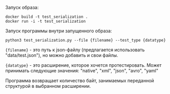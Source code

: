 Запуск образа:

```
docker build -t test_serialization .
docker run -i -t test_serialization
```

Запуск программы внутри запущенного образа:

```
python3 test_serialization.py --file {filename} --test_type {datatype}
```

```{filename}``` - это путь к json-файлу (предлагается использовать "data/test.json"), но можно добавить и свои файлы.

```{datatype}``` - это расширение, которое хочется протестировать. Может принимать следующие значения: "native", "xml", "json", "avro", "yaml"

Программа возвращает количество байт, занимаемых переданной структурой в выбранном расширении.

